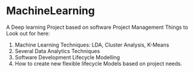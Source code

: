 # MachineLearning
A Deep learning Project based on software Project Management
Things to Look out for here:
1) Machine Learning Techniques: LDA, Cluster Analysis, K-Means
2) Several Data Analytics Techniques
3) Software Development Lifecycle Modelling
4) How to create new flexible lifecycle Models based on project needs.

